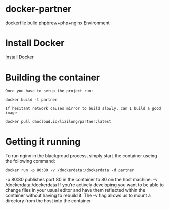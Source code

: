 # docker-partner
dockerfile bulid phpbrew+php+nginx Environment

# Install Docker
[Install Docker](https://docs.docker.com/engine/installation/)

# Building the container
    Once you have to setup the project run:
```
docker build -t partner
```
    If hesitant network causes mirror to build slowly, can I build a good image
```
docker pull daocloud.io/lizilong/partner:latest
```

# Getting it running
To run nginx in the blackgroud process, simply start the container useing the following command:
```
docker run -p 80:80 -v /dockerdata:/dockerdata -d partner
```
-p 80:80 publishes port 80 in the container to 80 on the host machine.
-v /dockerdata:/dockerdata If you’re actively developing you want to be able to change files in your usual editor and have them reflected within the container without having to rebuild it. The -v flag allows us to mount a directory from the host into the container

